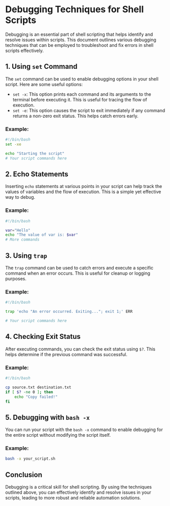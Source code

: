# Debugging Techniques for Shell Scripts

Debugging is an essential part of shell scripting that helps identify and resolve issues within scripts. This document outlines various debugging techniques that can be employed to troubleshoot and fix errors in shell scripts effectively.

## 1. Using `set` Command

The `set` command can be used to enable debugging options in your shell script. Here are some useful options:

- `set -x`: This option prints each command and its arguments to the terminal before executing it. This is useful for tracing the flow of execution.
- `set -e`: This option causes the script to exit immediately if any command returns a non-zero exit status. This helps catch errors early.

### Example:
```bash
#!/bin/bash
set -xe

echo "Starting the script"
# Your script commands here
```

## 2. Echo Statements

Inserting `echo` statements at various points in your script can help track the values of variables and the flow of execution. This is a simple yet effective way to debug.

### Example:
```bash
#!/bin/bash

var="Hello"
echo "The value of var is: $var"
# More commands
```

## 3. Using `trap`

The `trap` command can be used to catch errors and execute a specific command when an error occurs. This is useful for cleanup or logging purposes.

### Example:
```bash
#!/bin/bash

trap 'echo "An error occurred. Exiting..."; exit 1;' ERR

# Your script commands here
```

## 4. Checking Exit Status

After executing commands, you can check the exit status using `$?`. This helps determine if the previous command was successful.

### Example:
```bash
#!/bin/bash

cp source.txt destination.txt
if [ $? -ne 0 ]; then
    echo "Copy failed!"
fi
```

## 5. Debugging with `bash -x`

You can run your script with the `bash -x` command to enable debugging for the entire script without modifying the script itself.

### Example:
```bash
bash -x your_script.sh
```

## Conclusion

Debugging is a critical skill for shell scripting. By using the techniques outlined above, you can effectively identify and resolve issues in your scripts, leading to more robust and reliable automation solutions.